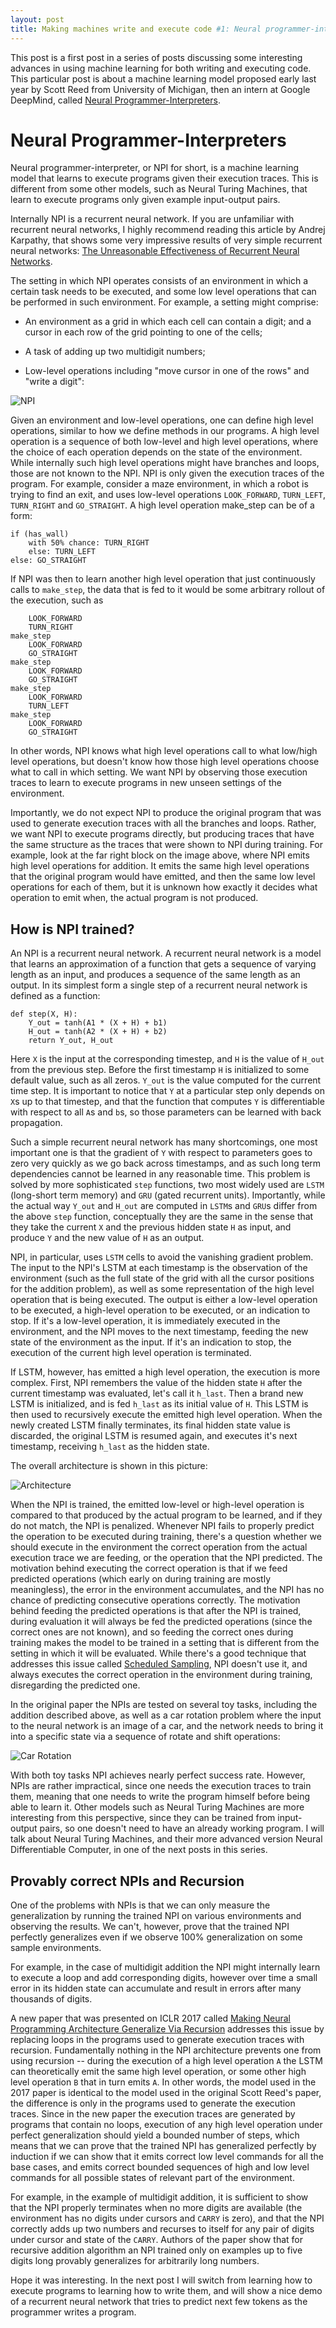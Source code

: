 ```yaml
---
layout: post
title: Making machines write and execute code #1: Neural programmer-interpreters
---
```


This post is a first post in a series of posts discussing some interesting advances in using machine learning for both writing and executing code.
This particular post is about a machine learning model proposed early last year by Scott Reed from University of Michigan, then an intern at Google DeepMind, called [Neural Programmer-Interpreters](https://arxiv.org/pdf/1511.06279.pdf).

Neural Programmer-Interpreters
==============================
Neural programmer-interpreter, or NPI for short, is a machine learning model that learns to execute programs given their execution traces. This is different from some other models, such as Neural Turing Machines, that learn to execute programs only given example input-output pairs.

Internally NPI is a recurrent neural network. If you are unfamiliar with recurrent neural networks, I highly recommend reading this article by Andrej Karpathy, that shows some very impressive results of very simple recurrent neural networks: [The Unreasonable Effectiveness of Recurrent Neural Networks](http://karpathy.github.io/2015/05/21/rnn-effectiveness/).

The setting in which NPI operates consists of an environment in which a certain task needs to be executed, and some low level operations that can be performed in such environment. For example, a setting might comprise:

- An environment as a grid in which each cell can contain a digit; and a cursor in each row of the grid pointing to one of the cells;

- A task of adding up two multidigit numbers;

- Low-level operations including "move cursor in one of the rows" and "write a digit":

![NPI](https://media.giphy.com/media/3o7btRh9FPvVaWzafK/giphy.gif "NPI")

Given an environment and low-level operations, one can define high level operations, similar to how we define methods in our programs. A high level operation is a sequence of both low-level and high level operations, where the choice of each operation depends on the state of the environment. While internally such high level operations might have branches and loops, those are not known to the NPI. NPI is only given the execution traces of the program. For example, consider a maze environment, in which a robot is trying to find an exit, and uses low-level operations `LOOK_FORWARD`, `TURN_LEFT`, `TURN_RIGHT` and `GO_STRAIGHT`. A high level operation make_step can be of a form:

```has_wall = LOOK_FORWARD
if (has_wall)
    with 50% chance: TURN_RIGHT
    else: TURN_LEFT
else: GO_STRAIGHT
```

If NPI was then to learn another high level operation that just continuously calls to `make_step`, the data that is fed to it would be some arbitrary rollout of the execution, such as

```make_step
    LOOK_FORWARD
    TURN_RIGHT
make_step
    LOOK_FORWARD
    GO_STRAIGHT
make_step
    LOOK_FORWARD
    GO_STRAIGHT
make_step
    LOOK_FORWARD
    TURN_LEFT
make_step
    LOOK_FORWARD
    GO_STRAIGHT
```
    
In other words, NPI knows what high level operations call to what low/high level operations, but doesn't know how those high level operations choose what to call in which setting. We want NPI by observing those execution traces to learn to execute programs in new unseen settings of the environment.

Importantly, we do not expect NPI to produce the original program that was used to generate execution traces with all the branches and loops. Rather, we want NPI to execute programs directly, but producing traces that have the same structure as the traces that were shown to NPI during training. For example, look at the far right block on the image above, where NPI emits high level operations for addition. It emits the same high level operations that the original program would have emitted, and then the same low level operations for each of them, but it is unknown how exactly it decides what operation to emit when, the actual program is not produced.

How is NPI trained?
-------------------

An NPI is a recurrent neural network. A recurrent neural network is a model that learns an approximation of a function that gets a sequence of varying length as an input, and produces a sequence of the same length as an output. In its simplest form a single step of a recurrent neural network is defined as a function:

```
def step(X, H):
    Y_out = tanh(A1 * (X + H) + b1)
    H_out = tanh(A2 * (X + H) + b2)
    return Y_out, H_out
```

Here `X` is the input at the corresponding timestep, and `H` is the value of `H_out` from the previous step. Before the first timestamp `H` is initialized to some default value, such as all zeros. `Y_out` is the value computed for the current time step. It is important to notice that `Y` at a particular step only depends on `X`s up to that timestep, and that the function that computes `Y` is differentiable with respect to all `A`s and `b`s, so those parameters can be learned with back propagation.

Such a simple recurrent neural network has many shortcomings, one most important one is that the gradient of `Y` with respect to parameters goes to zero very quickly as we go back across timestamps, and as such long term dependencies cannot be learned in any reasonable time. This problem is solved by more sophisticated `step` functions, two most widely used are `LSTM` (long-short term memory) and `GRU` (gated recurrent units). Importantly, while the actual way `Y_out` and `H_out` are computed in `LSTM`s and `GRU`s differ from the above `step` function, conceptually they are the same in the sense that they take the current `X` and the previous hidden state `H` as input, and produce `Y` and the new value of `H` as an output.

NPI, in particular, uses `LSTM` cells to avoid the vanishing gradient problem. The input to the NPI's LSTM at each timestamp is the observation of the environment (such as the full state of the grid with all the cursor positions for the addition problem), as well as some representation of the high level operation that is being executed. The output is either a low-level operation to be executed, a high-level operation to be executed, or an indication to stop. If it's a low-level operation, it is immediately executed in the environment, and the NPI moves to the next timestamp, feeding the new state of the environment as the input. If it's an indication to stop, the execution of the current high level operation is terminated.

If LSTM, however, has emitted a high level operation, the execution is more complex. First, NPI remembers the value of the hidden state `H` after the current timestamp was evaluated, let's call it `h_last`. Then a brand new LSTM is initialized, and is fed `h_last` as its initial value of `H`. This LSTM is then used to recursively execute the emitted high level operation. When the newly created LSTM finally terminates, its final hidden state value is discarded, the original LSTM is resumed again, and executes it's next timestamp, receiving `h_last` as the hidden state.

The overall architecture is shown in this picture:

![Architecture](https://preview.ibb.co/b1sSca/npi.png "Architecture")

When the NPI is trained, the emitted low-level or high-level operation is compared to that produced by the actual program to be learned, and if they do not match, the NPI is penalized. Whenever NPI fails to properly predict the operation to be executed during training, there's a question whether we should execute in the environment the correct operation from the actual execution trace we are feeding, or the operation that the NPI predicted. The motivation behind executing the correct operation is that if we feed predicted operations (which early on during training are mostly meaningless), the error in the environment accumulates, and the NPI has no chance of predicting consecutive operations correctly. The motivation behind feeding the predicted operations is that after the NPI is trained, during evaluation it will always be fed the predicted operations (since the correct ones are not known), and so feeding the correct ones during training makes the model to be trained in a setting that is different from the setting in which it will be evaluated. While there's a good technique that addresses this issue called [Scheduled Sampling](https://arxiv.org/pdf/1506.03099.pdf), NPI doesn't use it, and always executes the correct operation in the environment during training, disregarding the predicted one.

In the original paper the NPIs are tested on several toy tasks, including the addition described above, as well as a car rotation problem where the input to the neural network is an image of a car, and the network needs to bring it into a specific state via a sequence of rotate and shift operations:

![Car Rotation](http://www-personal.umich.edu/~reedscot/project_files/cars.gif "Example")

With both toy tasks NPI achieves nearly perfect success rate. However, NPIs are rather impractical, since one needs the execution traces to train them, meaning that one needs to write the program himself before being able to learn it. Other models such as Neural Turing Machines are more interesting from this perspective, since they can be trained from input-output pairs, so one doesn't need to have an already working program. I will talk about Neural Turing Machines, and their more advanced version Neural Differentiable Computer, in one of the next posts in this series.

Provably correct NPIs and Recursion
-----------------------------------

One of the problems with NPIs is that we can only measure the generalization by running the trained NPI on various environments and observing the results. We can't, however, prove that the trained NPI perfectly generalizes even if we observe 100% generalization on some sample environments.

For example, in the case of multidigit addition the NPI might internally learn to execute a loop and add corresponding digits, however over time a small error in its hidden state can accumulate and result in errors after many thousands of digits.

A new paper that was presented on ICLR 2017 called [Making Neural Programming Architecture Generalize Via Recursion](https://people.eecs.berkeley.edu/~dawnsong/papers/iclr_2017_recursion.pdf) addresses this issue by replacing loops in the programs used to generate execution traces with recursion. Fundamentally nothing in the NPI architecture prevents one from using recursion -- during the execution of a high level operation `A` the LSTM can theoretically emit the same high level operation, or some other high level operation `B` that in turn emits `A`. In other words, the model used in the 2017 paper is identical to the model used in the original Scott Reed's paper, the difference is only in the programs used to generate the execution traces. Since in the new paper the execution traces are generated by programs that contain no loops, execution of any high level operation under perfect generalization should yield a bounded number of steps, which means that we can prove that the trained NPI has generalized perfectly by induction if we can show that it emits correct low level commands for all the base cases, and emits correct bounded sequences of high and low level commands for all possible states of relevant part of the environment.

For example, in the example of multidigit addition, it is sufficient to show that the NPI properly terminates when no more digits are available (the environment has no digits under cursors and `CARRY` is zero), and that the NPI correctly adds up two numbers and recurses to itself for any pair of digits under cursor and state of the `CARRY`. Authors of the paper show that for recursive addition algorithm an NPI trained only on examples up to five digits long provably generalizes for arbitrarily long numbers.

Hope it was interesting. In the next post I will switch from learning how to execute programs to learning how to write them, and will show a nice demo of a recurrent neural network that tries to predict next few tokens as the programmer writes a program.
